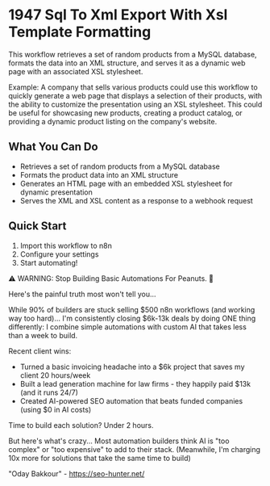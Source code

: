 # 1947 Sql To Xml Export With Xsl Template Formatting

This workflow retrieves a set of random products from a MySQL database, formats the data into an XML structure, and serves it as a dynamic web page with an associated XSL stylesheet.

Example: A company that sells various products could use this workflow to quickly generate a web page that displays a selection of their products, with the ability to customize the presentation using an XSL stylesheet. This could be useful for showcasing new products, creating a product catalog, or providing a dynamic product listing on the company's website.

## What You Can Do
- Retrieves a set of random products from a MySQL database
- Formats the product data into an XML structure
- Generates an HTML page with an embedded XSL stylesheet for dynamic presentation
- Serves the XML and XSL content as a response to a webhook request

## Quick Start
1. Import this workflow to n8n
2. Configure your settings
3. Start automating!

⚠️ WARNING: Stop Building Basic Automations For Peanuts. 🚫

Here's the painful truth most won't tell you...

While 90% of builders are stuck selling $500 n8n workflows (and working way too hard)...
I'm consistently closing $6k-13k deals by doing ONE thing differently:
I combine simple automations with custom AI that takes less than a week to build.

Recent client wins:
* Turned a basic invoicing headache into a $6k project that saves my client 20 hours/week
* Built a lead generation machine for law firms - they happily paid $13k (and it runs 24/7)
* Created AI-powered SEO automation that beats funded companies (using $0 in AI costs)

Time to build each solution? Under 2 hours.

But here's what's crazy...
Most automation builders think AI is "too complex" or "too expensive" to add to their stack.
(Meanwhile, I'm charging 10x more for solutions that take the same time to build)

"Oday Bakkour" - https://seo-hunter.net/
